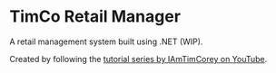 # TimCo Retail Manager
A retail management system built using .NET (WIP).

Created by following the [tutorial series by IAmTimCorey on YouTube](https://www.youtube.com/playlist?list=PLLWMQd6PeGY0bEMxObA6dtYXuJOGfxSPx).
